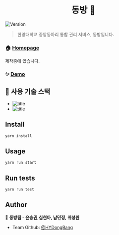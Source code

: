 <h1 align="center"> 동방 👋</h1>
<p>
  <img alt="Version" src="https://img.shields.io/badge/version-0.1.0-blue.svg?cacheSeconds=2592000" />
</p>

> 한양대학교 중앙동아리 통합 관리 서비스, 동방입니다.

### 🏠 [Homepage]()

제작중에 있습니다.

### ✨ [Demo](http://18.210.10.66:5000/)

## 🐶 사용 기술 스택

- ![title](https://img.shields.io/badge/-Vanila_javascript-77216F?&logo=javascript&logoColor=white)
- ![title](https://img.shields.io/badge/-HTML5-E8E8E8?&logo=html5&logoColor=white)

## Install

```sh
yarn install
```

## Usage

```sh
yarn run start
```

## Run tests

```sh
yarn run test
```

## Author

👤 **동방팀 - 윤승권,심현아, 남민정, 위성원**

- Team Github: [@HYDongBang](https://github.com/HYDongBang)
